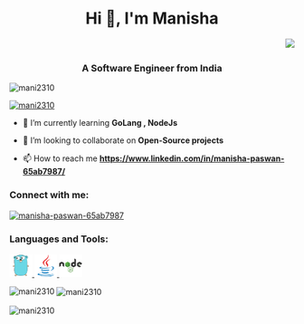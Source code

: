 <h1 align="center">Hi 👋, I'm Manisha</h1>
 <div id="header" align="right">
  <img src="https://media.giphy.com/media/aIJDrOomj81MQZz2uO/giphy.gif" width="100"/>
</div>
<h3 align="center">A Software Engineer from India</h3>

<p align="left"> <img src="https://komarev.com/ghpvc/?username=mani2310&label=Profile%20views&color=0e75b6&style=flat" alt="mani2310" /> </p>

<p align="left"> <a href="https://github.com/ryo-ma/github-profile-trophy"><img src="https://github-profile-trophy.vercel.app/?username=mani2310" alt="mani2310" /></a> </p>

- 🌱 I’m currently learning **GoLang , NodeJs**

- 👯 I’m looking to collaborate on **Open-Source projects**

- 📫 How to reach me **https://www.linkedin.com/in/manisha-paswan-65ab7987/**

<h3 align="left">Connect with me:</h3>
<p align="left">
<a href="https://linkedin.com/in/https://www.linkedin.com/in/manisha-paswan-65ab7987/" target="blank"><img align="center" src="https://raw.githubusercontent.com/rahuldkjain/github-profile-readme-generator/master/src/images/icons/Social/linked-in-alt.svg" alt="manisha-paswan-65ab7987" height="30" width="40" /></a>
</p>

<h3 align="left">Languages and Tools:</h3>
<p align="left"> <a href="https://golang.org" target="_blank" rel="noreferrer"> <img src="https://raw.githubusercontent.com/devicons/devicon/master/icons/go/go-original.svg" alt="go" width="40" height="40"/> </a> <a href="https://www.java.com" target="_blank" rel="noreferrer"> <img src="https://raw.githubusercontent.com/devicons/devicon/master/icons/java/java-original.svg" alt="java" width="40" height="40"/> </a> <a href="https://nodejs.org" target="_blank" rel="noreferrer"> <img src="https://raw.githubusercontent.com/devicons/devicon/master/icons/nodejs/nodejs-original-wordmark.svg" alt="nodejs" width="40" height="40"/> </a> </p>

<p><img align="left" src="https://github-readme-stats.vercel.app/api/top-langs?username=mani2310&show_icons=true&locale=en&layout=compact" alt="mani2310" /></p>

<p>&nbsp;<img align="center" src="https://github-readme-stats.vercel.app/api?username=mani2310&show_icons=true&locale=en" alt="mani2310" /></p>

<p><img align="center" src="https://github-readme-streak-stats.herokuapp.com/?user=mani2310&" alt="mani2310" /></p>
